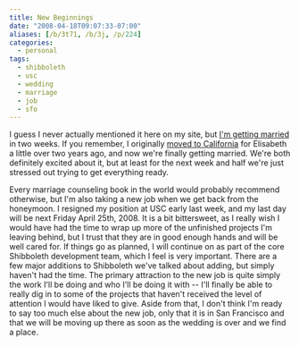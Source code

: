 ```yaml
---
title: New Beginnings
date: "2008-04-18T09:07:33-07:00"
aliases: [/b/3t71, /b/3j, /p/224]
categories:
  - personal
tags:
  - shibboleth
  - usc
  - wedding
  - marriage
  - job
  - sfo
---
```


I guess I never actually mentioned it here on my site, but [I'm getting married][wedding] in two weeks. If you
remember, I originally [moved to California][] for Elisabeth a little over two years ago, and now we're finally getting
married. We're both definitely excited about it, but at least for the next week and half we're just stressed out trying
to get everything ready.

Every marriage counseling book in the world would probably recommend otherwise, but I'm also taking a new job when we
get back from the honeymoon. I resigned my position at USC early last week, and my last day will be next Friday April
25th, 2008. It is a bit bittersweet, as I really wish I would have had the time to wrap up more of the unfinished
projects I'm leaving behind, but I trust that they are in good enough hands and will be well cared for. If things go as
planned, I will continue on as part of the core Shibboleth development team, which I feel is very important. There are
a few major additions to Shibboleth we've talked about adding, but simply haven't had the time. The primary attraction
to the new job is quite simply the work I'll be doing and who I'll be doing it with -- I'll finally be able to really
dig in to some of the projects that haven't received the level of attention I would have liked to give. Aside from
that, I don't think I'm ready to say too much else about the new job, only that it is in San Francisco and that we will
be moving up there as soon as the wedding is over and we find a place.

[wedding]: /wedding/
[moved to California]: /2006/01/life-and-love-and-why
